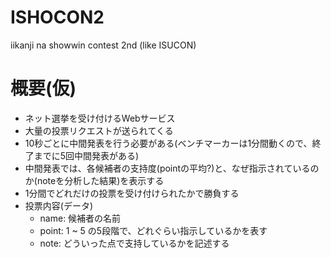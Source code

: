 # ISHOCON2
iikanji na showwin contest 2nd (like ISUCON)

# 概要(仮)
* ネット選挙を受け付けるWebサービス
* 大量の投票リクエストが送られてくる
* 10秒ごとに中間発表を行う必要がある(ベンチマーカーは1分間動くので、終了までに5回中間発表がある)
* 中間発表では、各候補者の支持度(pointの平均?)と、なぜ指示されているのか(noteを分析した結果)を表示する
* 1分間でどれだけの投票を受け付けられたかで勝負する
* 投票内容(データ)
  * name: 候補者の名前
  * point: 1 ~ 5 の5段階で、どれぐらい指示しているかを表す
  * note: どういった点で支持しているかを記述する
